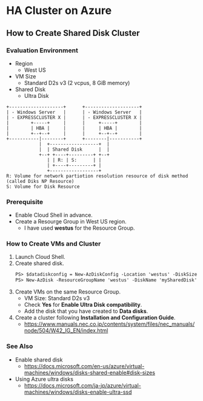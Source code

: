 # HA Cluster on Azure

## How to Create Shared Disk Cluster
### Evaluation Environment
- Region
  - West US
- VM Size
  - Standard D2s v3 (2 vcpus, 8 GiB memory)
- Shared Disk
  - Ultra Disk
```
+--------------------+      +--------------------+
| - Windows Server   |      | - Windows Server   |
| - EXPRESSCLUSTER X |      | - EXPRESSCLUSTER X |
|        +-----+     |      |     +-----+        |
|        | HBA |     |      |     | HBA |        |
|        +--+--+     |      |     +--+--+        |
+-----------|--------+      +--------|-----------+
            |  +------------------+  |
            |  | Shared Disk      |  |
            +--+ +----+---------+ +--+
               | | R: | S:      | |
               | +----+---------+ |
               +------------------+
R: Volume for network partiotion resolution resource of disk method (called Diks NP Resource)
S: Volume for Disk Resource
```

### Prerequisite
- Enable Cloud Shell in advance.
- Create a Resourge Group in West US region.
  - I have used **westus** for the Resource Group.

### How to Create VMs and Cluster
1. Launch Cloud Shell.
1. Create shared disk.
   ```ps
   PS> $datadiskconfig = New-AzDiskConfig -Location 'westus' -DiskSizeGB 1024 -AccountType UltraSSD_LRS -CreateOption Empty -DiskIOPSReadWrite 2000 -DiskMBpsReadWrite 200 -DiskIOPSReadOnly 100 -DiskMBpsReadOnly 1 -MaxSharesCount 2
   PS> New-AzDisk -ResourceGroupName 'westus' -DiskName 'mySharedDisk' -Disk $datadiskconfig
   ```
1. Create VMs on the same Resource Group.
   - VM Size: Standard D2s v3
   - Check **Yes** for **Enable Ultra Disk compatibility**.
   - Add the disk that you have created to **Data disks**.
1. Create a cluster following **Installation and Configuration Guide**.
   - https://www.manuals.nec.co.jp/contents/system/files/nec_manuals/node/504/W42_IG_EN/index.html

### See Also
- Enable shared disk
  - https://docs.microsoft.com/en-us/azure/virtual-machines/windows/disks-shared-enable#disk-sizes
- Using Azure ultra disks
  - https://docs.microsoft.com/ja-jp/azure/virtual-machines/windows/disks-enable-ultra-ssd